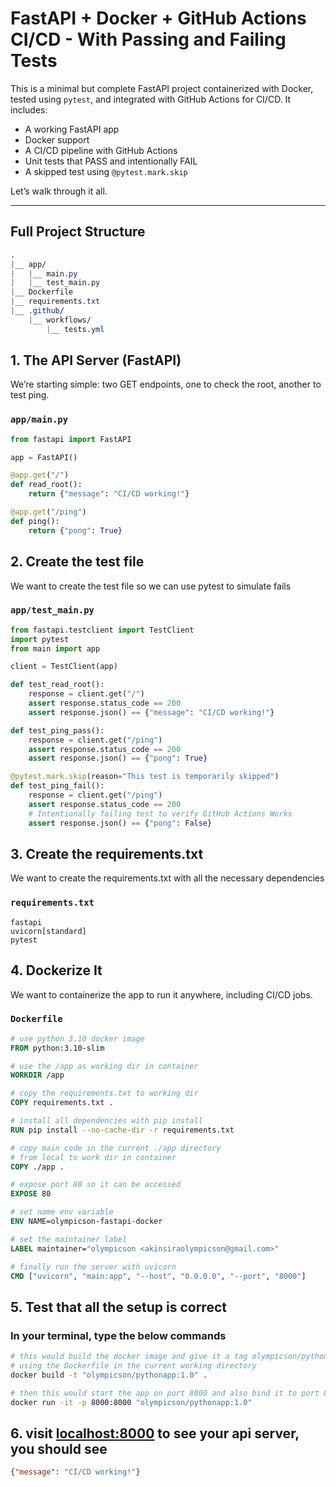 # FastAPI + Docker + GitHub Actions CI/CD - With Passing and Failing Tests

This is a minimal but complete FastAPI project containerized with Docker, tested using `pytest`, and integrated with GitHub Actions for CI/CD. It includes:

- A working FastAPI app
- Docker support
- A CI/CD pipeline with GitHub Actions
- Unit tests that PASS and intentionally FAIL
- A skipped test using `@pytest.mark.skip`

Let’s walk through it all.

---

## Full Project Structure
```css
.
|__ app/
|   |__ main.py
|   |__ test_main.py
|__ Dockerfile
|__ requirements.txt
|__ .github/
    |__ workflows/
        |__ tests.yml

```

## 1. The API Server (FastAPI)

We’re starting simple: two GET endpoints, one to check the root, another to test ping.

### `app/main.py`

```python
from fastapi import FastAPI

app = FastAPI()

@app.get("/")
def read_root():
    return {"message": "CI/CD working!"}

@app.get("/ping")
def ping():
    return {"pong": True}

```

## 2. Create the test file

We want to create the test file so we can use pytest to simulate fails

### `app/test_main.py`

```python
from fastapi.testclient import TestClient
import pytest
from main import app

client = TestClient(app)

def test_read_root():
    response = client.get("/")
    assert response.status_code == 200
    assert response.json() == {"message": "CI/CD working!"}

def test_ping_pass():
    response = client.get("/ping")
    assert response.status_code == 200
    assert response.json() == {"pong": True}

@pytest.mark.skip(reason="This test is temporarily skipped")
def test_ping_fail():
    response = client.get("/ping")
    assert response.status_code == 200
    # Intentionally failing test to verify GitHub Actions Works
    assert response.json() == {"pong": False}

```

## 3. Create the requirements.txt

We want to create the requirements.txt with all the necessary dependencies

### `requirements.txt`
```re
fastapi
uvicorn[standard]
pytest
```

## 4. Dockerize It

We want to containerize the app to run it anywhere, including CI/CD jobs.

### `Dockerfile`

```Dockerfile
# use python 3.10 docker image
FROM python:3.10-slim

# use the /app as working dir in container
WORKDIR /app

# copy the requirements.txt to working dir
COPY requirements.txt .

# install all dependencies with pip install
RUN pip install --no-cache-dir -r requirements.txt

# copy main code in the current ./app directory 
# from local to work dir in container
COPY ./app .

# expose port 80 so it can be accessed
EXPOSE 80

# set name env variable
ENV NAME=olympicson-fastapi-docker

# set the maintainer label
LABEL maintainer="olympicson <akinsiraolympicson@gmail.com>"

# finally run the server with uvicorn
CMD ["uvicorn", "main:app", "--host", "0.0.0.0", "--port", "8000"]

```

## 5. Test that all the setup is correct

### In your terminal, type the below commands
```bash
# this would build the docker image and give it a tag olympicson/pythonapp:1.0
# using the Dockerfile in the current working directory
docker build -t "olympicson/pythonapp:1.0" .

# then this would start the app on port 8000 and also bind it to port 8000 on your pc
docker run -it -p 8000:8000 "olympicson/pythonapp:1.0"
``` 

## 6. visit [localhost:8000](http://localhost:8000) to see your api server, you should see
```json
{"message": "CI/CD working!"}
```


## 



